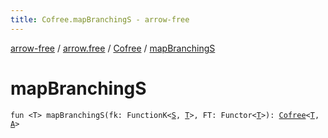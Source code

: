 ```yaml
---
title: Cofree.mapBranchingS - arrow-free
---
```


[arrow-free](../../index.html) / [arrow.free](../index.html) / [Cofree](index.html) / [mapBranchingS](./map-branching-s.html)

# mapBranchingS

`fun <T> mapBranchingS(fk: FunctionK<`[`S`](index.html#S)`, `[`T`](map-branching-s.html#T)`>, FT: Functor<`[`T`](map-branching-s.html#T)`>): `[`Cofree`](index.html)`<`[`T`](map-branching-s.html#T)`, `[`A`](index.html#A)`>`